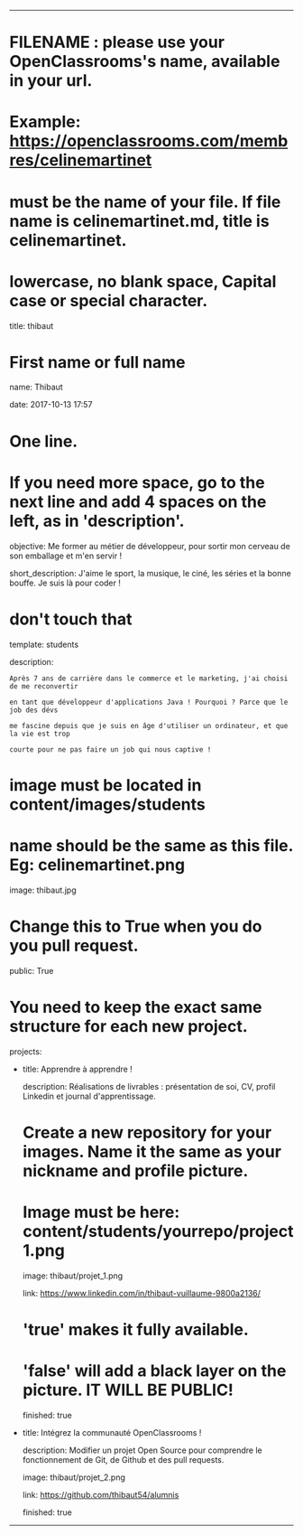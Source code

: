 ---


# FILENAME : please use your OpenClassrooms's name, available in your url.

# Example: https://openclassrooms.com/membres/celinemartinet

# must be the name of your file. If file name is celinemartinet.md, title is celinemartinet.

# lowercase, no blank space, Capital case or special character.

title: thibaut


# First name or full name

name: Thibaut

date: 2017-10-13 17:57


# One line.

# If you need more space, go to the next line and add 4 spaces on the left, as in 'description'.

objective: Me former au métier de développeur, pour sortir mon cerveau de son emballage et m'en servir !

short_description: J'aime le sport, la musique, le ciné, les séries et la bonne bouffe. Je suis là pour coder !


# don't touch that

template: students

description:

    Après 7 ans de carrière dans le commerce et le marketing, j'ai choisi de me reconvertir 

    en tant que développeur d'applications Java ! Pourquoi ? Parce que le job des dévs

    me fascine depuis que je suis en âge d'utiliser un ordinateur, et que la vie est trop 

    courte pour ne pas faire un job qui nous captive !



# image must be located in content/images/students

# name should be the same as this file. Eg: celinemartinet.png

image: thibaut.jpg


# Change this to True when you do you pull request.

public: True


# You need to keep the exact same structure for each new project.

projects:

  - title: Apprendre à apprendre !

    description: Réalisations de livrables : présentation de soi, CV, profil Linkedin et journal d'apprentissage.

    # Create a new repository for your images. Name it the same as your nickname and profile picture.

    # Image must be here: content/students/yourrepo/project1.png

    image: thibaut/projet_1.png

    link: https://www.linkedin.com/in/thibaut-vuillaume-9800a2136/

    # 'true' makes it fully available.

    # 'false' will add a black layer on the picture. IT WILL BE PUBLIC!

    finished: true

  - title: Intégrez la communauté OpenClassrooms !

    description: Modifier un projet Open Source pour comprendre le fonctionnement de Git, de Github et des pull requests. 

    image: thibaut/projet_2.png

    link: https://github.com/thibaut54/alumnis

    finished: true


---